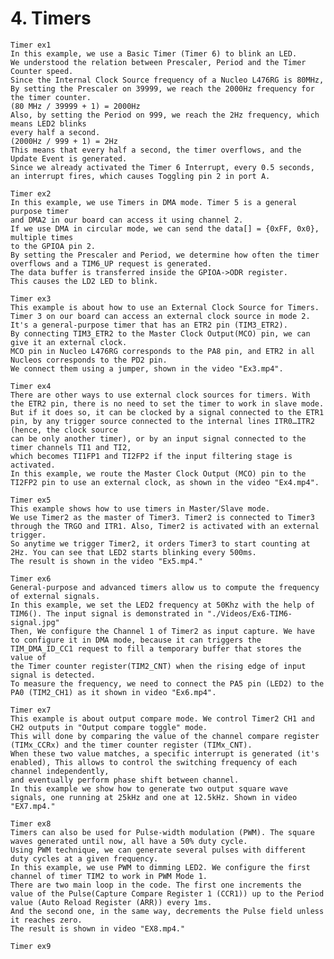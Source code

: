 # 4. Timers

	Timer ex1
	In this example, we use a Basic Timer (Timer 6) to blink an LED.
	We understood the relation between Prescaler, Period and the Timer Counter speed.
	Since the Internal Clock Source frequency of a Nucleo L476RG is 80MHz,
	By setting the Prescaler on 39999, we reach the 2000Hz frequency for the timer counter.
	(80 MHz / 39999 + 1) = 2000Hz
	Also, by setting the Period on 999, we reach the 2Hz frequency, which means LED2 blinks 
	every half a second.
	(2000Hz / 999 + 1) = 2Hz
	This means that every half a second, the timer overflows, and the Update Event is generated. 
	Since we already activated the Timer 6 Interrupt, every 0.5 seconds, an interrupt fires, which causes Toggling pin 2 in port A.
	
	Timer ex2 
	In this example, we use Timers in DMA mode. Timer 5 is a general purpose timer
	and DMA2 in our board can access it using channel 2.
	If we use DMA in circular mode, we can send the data[] = {0xFF, 0x0}, multiple times
	to the GPIOA pin 2. 
	By setting the Prescaler and Period, we determine how often the timer overflows and a TIM6_UP request is generated.
	The data buffer is transferred inside the GPIOA->ODR register.
	This causes the LD2 LED to blink.
	
	Timer ex3
	This example is about how to use an External Clock Source for Timers.
	Timer 3 on our board can access an external clock source in mode 2.
	It's a general-purpose timer that has an ETR2 pin (TIM3_ETR2). 
	By connecting TIM3_ETR2 to the Master Clock Output(MCO) pin, we can give it an external clock. 
	MCO pin in Nucleo L476RG corresponds to the PA8 pin, and ETR2 in all Nucleos corresponds to the PD2 pin.
	We connect them using a jumper, shown in the video "Ex3.mp4".

	Timer ex4
	There are other ways to use external clock sources for timers. With the ETR2 pin, there is no need to set the timer to work in slave mode.
	But if it does so, it can be clocked by a signal connected to the ETR1 pin, by any trigger source connected to the internal lines ITR0…ITR2 (hence, the clock source
	can be only another timer), or by an input signal connected to the timer channels TI1 and TI2,
	which becomes TI1FP1 and TI2FP2 if the input filtering stage is activated.
	In this example, we route the Master Clock Output (MCO) pin to the TI2FP2 pin to use an external clock, as shown in the video "Ex4.mp4".
	
	Timer ex5
	This example shows how to use timers in Master/Slave mode. 
	We use Timer2 as the master of Timer3. Timer2 is connected to Timer3 through the TRGO and ITR1. Also, Timer2 is activated with an external trigger. 
	So anytime we trigger Timer2, it orders Timer3 to start counting at 2Hz. You can see that LED2 starts blinking every 500ms. 
	The result is shown in the video "Ex5.mp4."
	
	Timer ex6
	General-purpose and advanced timers allow us to compute the frequency of external signals.
	In this example, we set the LED2 frequency at 50Khz with the help of TIM6(). The input signal is demonstrated in "./Videos/Ex6-TIM6-signal.jpg"
	Then, We configure the Channel 1 of Timer2 as input capture. We have to configure it in DMA mode, because it can triggers the TIM_DMA_ID_CC1 request to fill a temporary buffer that stores the value of
	the Timer counter register(TIM2_CNT) when the rising edge of input signal is detected.
	To measure the frequency, we need to connect the PA5 pin (LED2) to the PA0 (TIM2_CH1) as it shown in video "Ex6.mp4".

	Timer ex7
	This example is about output compare mode. We control Timer2 CH1 and CH2 outputs in "Output compare toggle" mode.
	This will done by comparing the value of the channel compare register (TIMx_CCRx) and the timer counter register (TIMx_CNT).
	When these two value matches, a specific interrupt is generated (it's enabled), This allows to control the switching frequency of each channel independently, 
	and eventually perform phase shift between channel.
	In this example we show how to generate two output square wave signals, one running at 25kHz and one at 12.5kHz. Shown in video "EX7.mp4."
	
	Timer ex8
	Timers can also be used for Pulse-width modulation (PWM). The square waves generated until now, all have a 50% duty cycle.
	Using PWM technique, we can generate several pulses with different duty cycles at a given frequency.
	In this example, we use PWM to dimming LED2. We configure the first channel of timer TIM2 to work in PWM Mode 1.
	There are two main loop in the code. The first one increments the value of the Pulse(Capture Compare Register 1 (CCR1)) up to the Period value (Auto Reload Register (ARR)) every 1ms.
	And the second one, in the same way, decrements the Pulse field unless it reaches zero.
	The result is shown in video "EX8.mp4."

	Timer ex9
		




